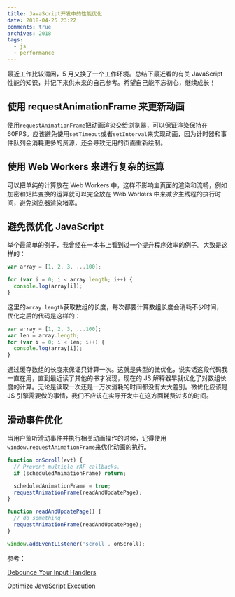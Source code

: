 ```yaml
---
title: JavaScript开发中的性能优化
date: 2018-04-25 23:22
comments: true
archives: 2018
tags:
  - js
  - performance
---
```


最近工作比较清闲，5 月又换了一个工作环境。总结下最近看的有关 JavaScript 性能的知识，并记下来供未来的自己参考。希望自己能不忘初心，继续成长！

## 使用 requestAnimationFrame 来更新动画

使用`requestAnimationFrame`把动画渲染交给浏览器，可以保证渲染保持在 60FPS。应该避免使用`setTimeout`或者`setInterval`来实现动画，因为计时器和事件队列会消耗更多的资源，还会导致无用的页面重新绘制。

## 使用 Web Workers 来进行复杂的运算

可以把单纯的计算放在 Web Workers 中，这样不影响主页面的渲染和流畅，例如加密和矩阵变换的运算就可以完全放在 Web Workers 中来减少主线程的执行时间，避免浏览器渲染堵塞。

## 避免微优化 JavaScript

举个最简单的例子，我曾经在一本书上看到过一个提升程序效率的例子。大致是这样的：

```js
var array = [1, 2, 3, ...100];

for (var i = 0; i < array.length; i++) {
  console.log(array[i]);
}
```

这里的`array.length`获取数组的长度，每次都要计算数组长度会消耗不少时间，优化之后的代码是这样的：

```js
var array = [1, 2, 3, ...100];
var len = array.length;
for (var i = 0; i < len; i++) {
  console.log(array[i]);
}
```

通过缓存数组的长度来保证只计算一次。这就是典型的微优化，说实话这段代码我一直在用，直到最近读了其他的书才发现，现在的 JS 解释器早就优化了对数组长度的计算。无论是读取一次还是一万次消耗的时间都没有太大差别。微优化应该是 JS 引擎需要做的事情，我们不应该在实际开发中在这方面耗费过多的时间。

## 滑动事件优化

当用户监听滑动事件并执行相关动画操作的时候，记得使用`window.requestAnimationFrame`来优化动画的执行。

```js
function onScroll(evt) {
  // Prevent multiple rAF callbacks.
  if (scheduledAnimationFrame) return;

  scheduledAnimationFrame = true;
  requestAnimationFrame(readAndUpdatePage);
}

function readAndUpdatePage() {
  // do something
  requestAnimationFrame(readAndUpdatePage);
}

window.addEventListener('scroll', onScroll);
```

参考：

[Debounce Your Input Handlers](https://developers.google.com/web/fundamentals/performance/rendering/debounce-your-input-handlers)

[Optimize JavaScript Execution](https://developers.google.com/web/fundamentals/performance/rendering/optimize-javascript-execution)
